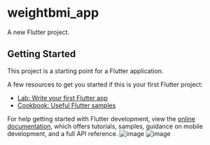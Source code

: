 # weightbmi_app

A new Flutter project.

## Getting Started

This project is a starting point for a Flutter application.

A few resources to get you started if this is your first Flutter project:

- [Lab: Write your first Flutter app](https://docs.flutter.dev/get-started/codelab)
- [Cookbook: Useful Flutter samples](https://docs.flutter.dev/cookbook)

For help getting started with Flutter development, view the
[online documentation](https://docs.flutter.dev/), which offers tutorials,
samples, guidance on mobile development, and a full API reference.
![image](https://github.com/shubhangrao10/weightbmi_app/assets/69590800/36055b31-bd59-4fa3-a800-f9a67ae334a4)
![image](https://github.com/shubhangrao10/weightbmi_app/assets/69590800/c72c6b6b-0673-42bd-8ab2-ba96adc9070d)
